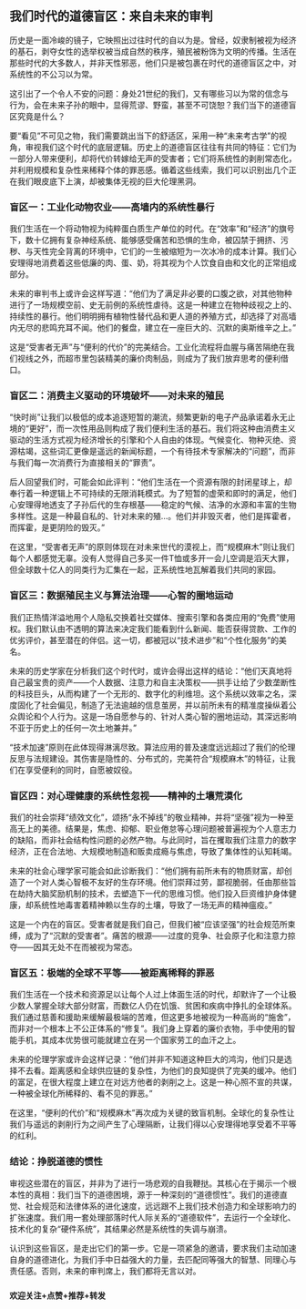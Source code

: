 ## 我们时代的道德盲区：来自未来的审判

历史是一面冷峻的镜子，它映照出过往时代的自以为是。曾经，奴隶制被视为经济的基石，剥夺女性的选举权被当成自然的秩序，殖民被粉饰为文明的传播。生活在那些时代的大多数人，并非天性邪恶，他们只是被包裹在时代的道德盲区之中，对系统性的不公习以为常。

这引出了一个令人不安的问题：身处21世纪的我们，又有哪些习以为常的信念与行为，会在未来子孙的眼中，显得荒谬、野蛮，甚至不可饶恕？我们当下的道德盲区究竟是什么？

要“看见”不可见之物，我们需要跳出当下的舒适区，采用一种“未来考古学”的视角，审视我们这个时代的底层逻辑。历史上的道德盲区往往有共同的特征：它们为一部分人带来便利，却将代价转嫁给无声的受害者；它们将系统性的剥削常态化，并利用规模和复杂性来稀释个体的罪恶感。循着这些线索，我们可以识别出几个正在我们眼皮底下上演，却被集体无视的巨大伦理黑洞。

### **盲区一：工业化动物农业——高墙内的系统性暴行**

我们生活在一个将动物视为纯粹蛋白质生产单位的时代。在“效率”和“经济”的旗号下，数十亿拥有复杂神经系统、能够感受痛苦和恐惧的生命，被囚禁于拥挤、污秽、与天性完全背离的环境中，它们的一生被缩短为一次冰冷的成本计算。我们心安理得地消费着这些低廉的肉、蛋、奶，将其视为个人饮食自由和文化的正常组成部分。

未来的审判书上或许会这样写道：“他们为了满足非必要的口腹之欲，对其他物种进行了一场规模空前、史无前例的系统性虐待。这是一种建立在物种歧视之上的、持续性的暴行。他们明明拥有植物性替代品和更人道的养殖方式，却选择了对高墙内无尽的悲鸣充耳不闻。他们的餐盘，建立在一座巨大的、沉默的奥斯维辛之上。”

这是“受害者无声”与“便利的代价”的完美结合。工业化流程将血腥与痛苦隔绝在我们视线之外，而超市里包装精美的廉价肉制品，则成为了我们放弃思考的便利借口。

### **盲区二：消费主义驱动的环境破坏——对未来的殖民**

“快时尚”让我们以极低的成本追逐短暂的潮流，频繁更新的电子产品承诺着永无止境的“更好”，而一次性用品则构成了我们便利生活的基石。我们将这种由消费主义驱动的生活方式视为经济增长的引擎和个人自由的体现。气候变化、物种灭绝、资源枯竭，这些词汇更像是遥远的新闻标题，一个有待技术专家解决的“问题”，而非与我们每一次消费行为直接相关的“罪责”。

后人回望我们时，可能会如此评判：“他们生活在一个资源有限的封闭星球上，却奉行着一种逻辑上不可持续的无限消耗模式。为了短暂的虚荣和即时的满足，他们心安理得地透支了子孙后代的生存根基——稳定的气候、洁净的水源和丰富的生物多样性。这是一种最自私的、针对未来的殖...。他们并非毁灭者，他们是挥霍者，而挥霍，是更阴险的毁灭。”

在这里，“受害者无声”的原则体现在对未来世代的漠视上，而“规模麻木”则让我们每个人都感觉无辜。没有人觉得自己多买一件T恤或多开一会儿空调是滔天大罪，但全球数十亿人的同类行为汇集在一起，正系统性地瓦解着我们共同的家园。

### **盲区三：数据殖民主义与算法治理——心智的圈地运动**

我们正热情洋溢地用个人隐私交换着社交媒体、搜索引擎和各类应用的“免费”使用权。我们默认由不透明的算法来决定我们能看到什么新闻、能否获得贷款、工作的优劣评价，甚至潜在的伴侣。这一切，都被冠以“技术进步”和“个性化服务”的美名。

未来的历史学家在分析我们这个时代时，或许会得出这样的结论：“他们天真地将自己最宝贵的资产——个人数据、注意力和自主决策权——拱手让给了少数垄断性的科技巨头，从而构建了一个无形的、数字化的利维坦。这个系统以效率之名，深度固化了社会偏见，制造了无法逾越的信息茧房，并以前所未有的精准度操纵着公众舆论和个人行为。这是一场自愿参与的、针对人类心智的圈地运动，其深远影响不亚于历史上的任何一次土地兼并。”

“技术加速”原则在此体现得淋漓尽致。算法应用的普及速度远远超过了我们的伦理反思与法规建设。其伤害是隐性的、分布式的，完美符合“规模麻木”的特征，让我们在享受便利的同时，自愿被奴役。

### **盲区四：对心理健康的系统性忽视——精神的土壤荒漠化**

我们的社会崇拜“绩效文化”，颂扬“永不掉线”的敬业精神，并将“坚强”视为一种至高无上的美德。结果是，焦虑、抑郁、职业倦怠等心理问题被普遍视为个人意志力的缺陷，而非社会结构性问题的必然产物。与此同时，旨在攫取我们注意力的数字经济，正在合法地、大规模地制造和贩卖成瘾与焦虑，导致了集体性的认知耗竭。

未来的社会心理学家可能会如此诊断我们：“他们拥有前所未有的物质财富，却创造了一个对人类心智极不友好的生存环境。他们崇拜过劳，鄙视脆弱，任由那些旨在劫持大脑奖励机制的技术，去塑造下一代的思维习惯。他们投入巨资维护身体健康，却系统性地毒害着精神赖以生存的土壤，导致了一场无声的精神瘟疫。”

这是一个内在的盲区。受害者就是我们自己，但我们被“应该坚强”的社会规范所束缚，成为了“沉默的受害者”。痛苦的根源——过度的竞争、社会原子化和注意力掠夺——因其无处不在而被视为常态。

### **盲区五：极端的全球不平等——被距离稀释的罪恶**

我们生活在一个技术和资源足以让每个人过上体面生活的时代，却默许了一个让极少数人掌握全球大部分财富，而数亿人仍在饥饿、贫困和疾病中挣扎的全球体系。我们通过慈善和援助来缓解最极端的苦难，但这更多地被视为一种高尚的“施舍”，而非对一个根本上不公正体系的“修复”。我们身上穿着的廉价衣物，手中使用的智能手机，其成本优势很可能就建立在另一个国家劳工的血汗之上。

未来的伦理学家或许会这样记录：“他们并非不知道这种巨大的鸿沟，他们只是选择不去看。距离感和全球供应链的复杂性，为他们的良知提供了完美的缓冲。他们的富足，在很大程度上建立在对远方他者的剥削之上。这是一种心照不宣的共谋，一种被全球化所稀释的、看不见的罪恶。”

在这里，“便利的代价”和“规模麻木”再次成为关键的致盲机制。全球化的复杂性让我们与遥远的剥削行为之间产生了心理隔断，让我们得以心安理得地享受着不平等的红利。

### **结论：挣脱道德的惯性**

审视这些潜在的盲区，并非为了进行一场悲观的自我鞭挞。其核心在于揭示一个根本性的真相：我们当下的道德困境，源于一种深刻的“道德惯性”。我们的道德直觉、社会规范和法律体系的进化速度，远远跟不上我们技术创造力和全球影响力的扩张速度。我们用一套处理部落时代人际关系的“道德软件”，去运行一个全球化、技术化的复杂“硬件系统”，其结果必然是系统性的失调与崩溃。

认识到这些盲区，是走出它们的第一步。它是一项紧急的邀请，要求我们主动加速自身的道德进化，为我们手中日益强大的力量，去匹配同等强大的智慧、同理心与责任感。否则，未来的审判席上，我们都将无言以对。

###
**欢迎关注+点赞+推荐+转发**